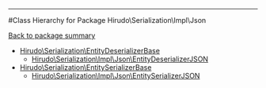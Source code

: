 - - -

#Class Hierarchy for Package Hirudo\Serialization\Impl\Json

<div><a href='https://github.com/JeyDotC/Hirudo-docs/tree/master/hirudo/serialization/impl/json'>Back to package summary</a></div>

<ul>
<li><a href="https://github.com/JeyDotC/Hirudo-docs/blob/master/Hirudo/Serialization/EntityDeserializerBase.md">Hirudo\Serialization\EntityDeserializerBase</a><ul>
<li><a href="https://github.com/JeyDotC/Hirudo-docs/blob/master/Hirudo/Serialization/Impl/Json/EntityDeserializerJSON.md">Hirudo\Serialization\Impl\Json\EntityDeserializerJSON</a></li>
</ul>
</li>
<li><a href="https://github.com/JeyDotC/Hirudo-docs/blob/master/Hirudo/Serialization/EntitySerializerBase.md">Hirudo\Serialization\EntitySerializerBase</a><ul>
<li><a href="https://github.com/JeyDotC/Hirudo-docs/blob/master/Hirudo/Serialization/Impl/Json/EntitySerializerJSON.md">Hirudo\Serialization\Impl\Json\EntitySerializerJSON</a></li>
</ul>
</li>
</ul>
